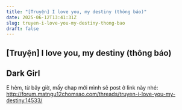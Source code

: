 ```yaml
---
title: "[Truyện] I love you, my destiny (thông báo)"
date: 2025-06-12T13:41:31Z
slug: truyen-i-love-you-my-destiny-thong-bao
draft: false
---
```


## [Truyện] I love you, my destiny (thông báo)

## Dark Girl

E hèm, từ bây giờ, mấy chap mới mình sẽ post ở link này nhé: http://forum.matngu12chomsao.com/threads/truyen-i-love-you-my-destiny.14533/
